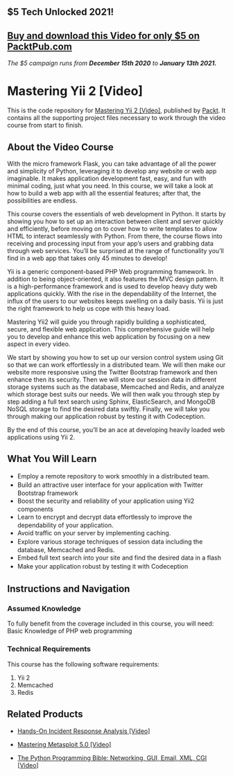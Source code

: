 ## $5 Tech Unlocked 2021!
[Buy and download this Video for only $5 on PacktPub.com](https://www.packtpub.com/product/mastering-yii-2-video/9781783553037)
-----
*The $5 campaign         runs from __December 15th 2020__ to __January 13th 2021.__*

# Mastering Yii 2 [Video]
This is the code repository for [Mastering Yii 2 [Video]](https://www.packtpub.com/web-development/mastering-yii-2-video?utm_source=github&utm_medium=repository&utm_campaign=9781783553037), published by [Packt](https://www.packtpub.com/?utm_source=github). It contains all the supporting project files necessary to work through the video course from start to finish.
## About the Video Course
With the micro framework Flask, you can take advantage of all the power and simplicity of Python, leveraging it to develop any website or web app imaginable. It makes application development fast, easy, and fun with minimal coding, just what you need. In this course, we will take a look at how to build a web app with all the essential features; after that, the possibilities are endless.

This course covers the essentials of web development in Python. It starts by showing you how to set up an interaction between client and server quickly and efficiently, before moving on to cover how to write templates to allow HTML to interact seamlessly with Python. From there, the course flows into receiving and processing input from your app’s users and grabbing data through web services. You’ll be surprised at the range of functionality you’ll find in a web app that takes only 45 minutes to develop!

Yii is a generic component-based PHP Web programming framework. In addition to being object-oriented, it also features the MVC design pattern. It is a high-performance framework and is used to develop heavy duty web applications quickly. With the rise in the dependability of the Internet, the influx of the users to our websites keeps swelling on a daily basis. Yii is just the right framework to help us cope with this heavy load.

Mastering Yii2 will guide you through rapidly building a sophisticated, secure, and flexible web application. This comprehensive guide will help you to develop and enhance this web application by focusing on a new aspect in every video.

We start by showing you how to set up our version control system using Git so that we can work effortlessly in a distributed team. We will then make our website more responsive using the Twitter Bootstrap framework and then enhance then its security. Then we will store our session data in different storage systems such as the database, Memcached and Redis, and analyze which storage best suits our needs. We will then walk you through step by step adding a full text search using Sphinx, ElasticSearch, and MongoDB NoSQL storage to find the desired data swiftly. Finally, we will take you through making our application robust by testing it with Codeception.

By the end of this course, you’ll be an ace at developing heavily loaded web applications using Yii 2.

<H2>What You Will Learn</H2>
<DIV class=book-info-will-learn-text>
<UL>
<LI><SPAN style="LINE-HEIGHT: 20px; BACKGROUND-COLOR: transparent">Employ a remote repository to work smoothly in a distributed team.&nbsp;</SPAN> 
<LI><SPAN style="LINE-HEIGHT: 20px; BACKGROUND-COLOR: transparent">Build an attractive user interface for your application with Twitter Bootstrap framework</SPAN> 
<LI><SPAN style="LINE-HEIGHT: 20px; BACKGROUND-COLOR: transparent">Boost the security and reliability of your application using Yii2 components</SPAN> 
<LI><SPAN style="LINE-HEIGHT: 20px; BACKGROUND-COLOR: transparent">Learn to encrypt and decrypt data effortlessly to improve the dependability of your application.</SPAN> 
<LI><SPAN style="LINE-HEIGHT: 20px; BACKGROUND-COLOR: transparent">Avoid traffic on your server by implementing caching.</SPAN> 
<LI><SPAN style="LINE-HEIGHT: 20px; BACKGROUND-COLOR: transparent">Explore various storage techniques of session data including the database, Memcached and Redis.</SPAN> 
<LI><SPAN style="LINE-HEIGHT: 20px; BACKGROUND-COLOR: transparent">Embed full text search into your site and find the desired data in a flash</SPAN> 
<LI><SPAN style="LINE-HEIGHT: 20px; BACKGROUND-COLOR: transparent">Make your application robust by testing it with Codeception</SPAN> </LI></UL></DIV>

## Instructions and Navigation
### Assumed Knowledge
To fully benefit from the coverage included in this course, you will need:<br/>
Basic Knowledge of PHP web programming

### Technical Requirements
This course has the following software requirements:<br/>
1. Yii 2 
2. Memcached 
3. Redis

## Related Products
* [Hands-On Incident Response Analysis [Video]](https://www.packtpub.com/networking-and-servers/hands-incident-response-analysis-video?utm_source=github&utm_medium=repository&utm_campaign=9781838552046)

* [Mastering Metasploit 5.0 [Video]](https://www.packtpub.com/networking-and-servers/mastering-metasploit-50-video?utm_source=github&utm_medium=repository&utm_campaign=9781838551544)

* [The Python Programming Bible: Networking, GUI, Email, XML, CGI [Video]](https://www.packtpub.com/application-development/python-programming-bible-networking-gui-email-xml-cgi-video?utm_source=github&utm_medium=repository&utm_campaign=9781838559960)

